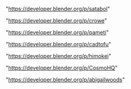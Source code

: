 "https://developer.blender.org/p/satabol"

"https://developer.blender.org/p/crowe"

"https://developer.blender.org/p/pameti"

"https://developer.blender.org/p/cadtofu"

"https://developer.blender.org/p/himokej"

"https://developer.blender.org/p/CosmoHQ"

"https://developer.blender.org/p/abigailwoods"

